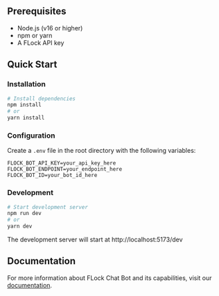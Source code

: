 
## Prerequisites
- Node.js (v16 or higher)
- npm or yarn
- A FLock API key

## Quick Start

### Installation
```bash
# Install dependencies
npm install
# or
yarn install
```

### Configuration
Create a `.env` file in the root directory with the following variables:
```plaintext
FLOCK_BOT_API_KEY=your_api_key_here
FLOCK_BOT_ENDPOINT=your_endpoint_here
FLOCK_BOT_ID=your_bot_id_here
```

### Development
```bash
# Start development server
npm run dev
# or
yarn dev
```

The development server will start at http://localhost:5173/dev

## Documentation
For more information about FLock Chat Bot and its capabilities, visit our [documentation](https://docs.flock.io).
